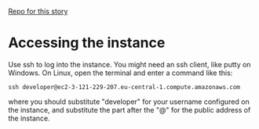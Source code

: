 [Repo for this story](https://github.com/green-fox-academy/adambhun/tree/master/project/securingEC2)


# Accessing the instance

Use ssh to log into the instance. You might need an ssh client, like putty on Windows.
On Linux, open the terminal and enter a command like this:

```
ssh developer@ec2-3-121-229-207.eu-central-1.compute.amazonaws.com
```

where you should substitute "developer" for your username configured on the instance, and substitute the part after the "@" for the public address of the instance.